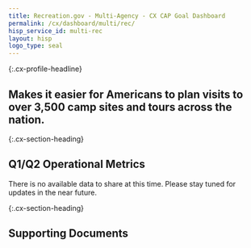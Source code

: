 ```yaml
---
title: Recreation.gov - Multi-Agency - CX CAP Goal Dashboard
permalink: /cx/dashboard/multi/rec/
hisp_service_id: multi-rec
layout: hisp
logo_type: seal
---
```


{:.cx-profile-headline}
## Makes it easier for Americans to plan visits to over 3,500 camp sites and tours across the nation.

{:.cx-section-heading}

## Q1/Q2 Operational Metrics

There is no available data to share at this time. Please stay tuned for updates in the near future.

{:.cx-section-heading}
## Supporting Documents
